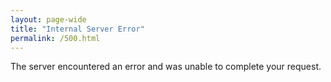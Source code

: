 ```yaml
---
layout: page-wide
title: "Internal Server Error"
permalink: /500.html
---
```


The server encountered an error and was unable to complete your request.

